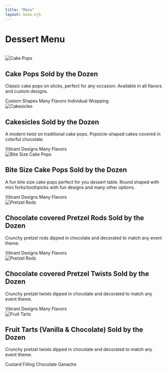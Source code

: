 ```yaml
---
title: "Menu"
layout: base.njk
---
```


<!-- <h1 class="text-4xl font-bold text-center text-[#3e2c20] my-10">Dessert Menu</h1> -->
<h1 class="text-4xl md:text-5xl font-bold text-center text-[#3e2c20] leading-tight mb-4">Dessert Menu</h1>
<!-- <p class="text-lg text-gray-700 text-center mx-auto">Handcrafted desserts made to sweeten your most memorable moments. Custom flavors. Gorgeous designs. Every detail matters.</p> -->
<br>
<!-- <h2 class="ombre-title">Handcrafted desserts that bring joy to every celebration</h2> -->

<div class="grid grid-cols-1 md:grid-cols-2 gap-8 max-w-6xl mx-auto px-4">

  <!-- Menu Item -->
  <div class="bg-white rounded-2xl shadow-md p-6">
    <img src="/img/tropicalflower2_cakepop.png" alt="Cake Pops" class="w-full h-60 object-cover rounded-xl mb-4">
    <h2 class="text-2xl font-semibold text-[#3e2c20] mb-1">Cake Pops <span class="block text-sm text-gray-500 font-normal">Sold by the Dozen</span></h2>
    <p class="text-gray-700 mb-3">Classic cake pops on sticks, perfect for any occasion. Available in all flavors and custom designs.</p>
    <div class="flex flex-wrap gap-2">
      <span class="bg-pink-200 text-[#3e2c20] text-sm px-3 py-1 rounded-full">Custom Shapes</span>
      <span class="bg-yellow-100 text-[#3e2c20] text-sm px-3 py-1 rounded-full">Many Flavors</span>
      <span class="bg-green-100 text-[#3e2c20] text-sm px-3 py-1 rounded-full">Individual Wrapping</span>
    </div>
  </div>

  <!-- Repeat for other items -->
  <div class="bg-white rounded-2xl shadow-md p-6">
    <img src="/img/cakesicles.png" alt="Cakesicles" class="w-full h-60 object-cover rounded-xl mb-4">
    <h2 class="text-2xl font-semibold text-[#3e2c20] mb-1">Cakesicles <span class="block text-sm text-gray-500 font-normal">Sold by the Dozen</span></h2>
    <p class="text-gray-700 mb-3">A modern twist on traditional cake pops. Popsicle-shaped cakes covered in colorful chocolate.</p>
    <div class="flex flex-wrap gap-2">
      <span class="bg-blue-200 text-[#3e2c20] text-sm px-3 py-1 rounded-full">Vibrant Designs</span>
      <span class="bg-purple-100 text-[#3e2c20] text-sm px-3 py-1 rounded-full">Many Flavors</span>
    </div>
  </div>

  <!-- Add more items using the same structure -->
  <!-- Pretzel Rods, Twists, Bite Size Pops, Fruit Tarts... -->
  <!-- Repeat for other items -->
  <div class="bg-white rounded-2xl shadow-md p-6">
    <img src="/img/fork_pops.jpeg" alt="Bite Size Cake Pops" class="w-full h-60 object-cover rounded-xl mb-4">
    <h2 class="text-2xl font-semibold text-[#3e2c20] mb-1">Bite Size Cake Pops <span class="block text-sm text-gray-500 font-normal">Sold by the Dozen</span></h2>
    <p class="text-gray-700 mb-3">A fun bite size cake pops perfect for you dessert table. Round shaped with mini forks/toothpicks with fun designs and many other options.</p>
    <div class="flex flex-wrap gap-2">
      <span class="bg-pink-200 text-[#3e2c20] text-sm px-3 py-1 rounded-full">Vibrant Designs</span>
      <span class="bg-yellow-100 text-[#3e2c20] text-sm px-3 py-1 rounded-full">Many Flavors</span>
    </div>
  </div>

  <div class="bg-white rounded-2xl shadow-md p-6">
    <img src="/img/pretzel_rods.JPG" alt="Pretzel Rods" class="w-full h-60 object-cover rounded-xl mb-4">
    <h2 class="text-2xl font-semibold text-[#3e2c20] mb-1">Chocolate covered Pretzel Rods <span class="block text-sm text-gray-500 font-normal">Sold by the Dozen</span></h2>
    <p class="text-gray-700 mb-3">Crunchy pretzel rods dipped in chocolate and decorated to match any event theme.</p>
    <div class="flex flex-wrap gap-2">
      <span class="bg-green-100 text-[#3e2c20] text-sm px-3 py-1 rounded-full">Vibrant Designs</span>
      <span class="bg-blue-200 text-[#3e2c20] text-sm px-3 py-1 rounded-full">Many Flavors</span>
    </div>
  </div>

  <div class="bg-white rounded-2xl shadow-md p-6">
    <img src="/img/pretzel_twists.JPG" alt="Pretzel Rods" class="w-full h-60 object-cover rounded-xl mb-4">
    <h2 class="text-2xl font-semibold text-[#3e2c20] mb-1">Chocolate covered Pretzel Twists <span class="block text-sm text-gray-500 font-normal">Sold by the Dozen</span></h2>
    <p class="text-gray-700 mb-3">Crunchy pretzel twists dipped in chocolate and decorated to match any event theme.</p>
    <div class="flex flex-wrap gap-2">
      <span class="bg-purple-200 text-[#3e2c20] text-sm px-3 py-1 rounded-full">Vibrant Designs</span>
      <span class="bg-pink-100 text-[#3e2c20] text-sm px-3 py-1 rounded-full">Many Flavors</span>
    </div>
  </div>

  <div class="bg-white rounded-2xl shadow-md p-6">
    <img src="/img/fruit_tarts.JPG" alt="Fruit Tarts" class="w-full h-60 object-cover rounded-xl mb-4">
    <h2 class="text-2xl font-semibold text-[#3e2c20] mb-1">Fruit Tarts (Vanilla & Chocolate) <span class="block text-sm text-gray-500 font-normal">Sold by the Dozen</span></h2>
    <p class="text-gray-700 mb-3">Crunchy pretzel twists dipped in chocolate and decorated to match any event theme.</p>
    <div class="flex flex-wrap gap-2">
      <span class="bg-yellow-200 text-[#3e2c20] text-sm px-3 py-1 rounded-full">Custard Filling</span>
      <span class="bg-green-100 text-[#3e2c20] text-sm px-3 py-1 rounded-full">Chocolate Ganache</span>
    </div>
  </div>

</div>

